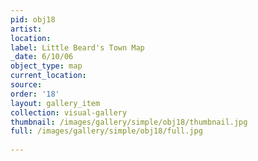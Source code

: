 ```yaml
---
pid: obj18
artist: 
location: 
label: Little Beard's Town Map
_date: 6/10/06
object_type: map
current_location: 
source: 
order: '18'
layout: gallery_item
collection: visual-gallery
thumbnail: /images/gallery/simple/obj18/thumbnail.jpg
full: /images/gallery/simple/obj18/full.jpg
 
---
```

